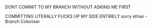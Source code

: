 DONT COMMIT TO MY BRANCH WITHOUT ASKING ME FIRST

COMMITTING LITERALLY FUCKS UP MY SIDE ENTIRELY
sorry ethan - Branch Coloniser
